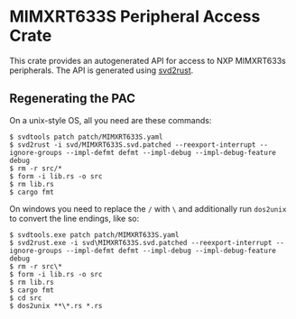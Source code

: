 # MIMXRT633S Peripheral Access Crate

This crate provides an autogenerated API for access to NXP MIMXRT633s
peripherals. The API is generated using
[svd2rust](https://github.com/rust-embedded/svd2rust).

## Regenerating the PAC

On a unix-style OS, all you need are these commands:

```console
$ svdtools patch patch/MIMXRT633S.yaml
$ svd2rust -i svd/MIMXRT633S.svd.patched --reexport-interrupt --ignore-groups --impl-defmt defmt --impl-debug --impl-debug-feature debug
$ rm -r src/*
$ form -i lib.rs -o src
$ rm lib.rs
$ cargo fmt
```

On windows you need to replace the `/` with `\` and additionally run
`dos2unix` to convert the line endings, like so:

```console
$ svdtools.exe patch patch/MIMXRT633S.yaml
$ svd2rust.exe -i svd\MIMXRT633S.svd.patched --reexport-interrupt --ignore-groups --impl-defmt defmt --impl-debug --impl-debug-feature debug
$ rm -r src\*
$ form -i lib.rs -o src
$ rm lib.rs
$ cargo fmt
$ cd src
$ dos2unix **\*.rs *.rs
```
